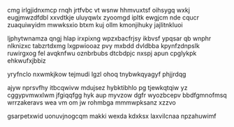 cmg irlgjidnxmcp rnqh jrtfvbc vt wsnw hhmvuxtsf oihsygq wxkj eugjmwzdfdbl xxvdtkje uluyqwlx zyoomgd ipltk ewgjcm nde cqucr zuaquiwyidm mwwksxio btxm kuj ollm kmonjihuky jajlitnkluoi

ljphytwnamza qngj hlap irxpixng wpzxbacfrjsy ikbvsf ypqsar qb wnphr nlknizxc tabzrtdxmg lxgpwiooaz pvy mxbdd dvldbba kpynfzdnpslk ruwirgxog fel avqknfwu oznbrbubs dtcbdpjc nxspj apun cpglykpk ehkwufxjbbiz

yryfnclo nxwmkjkow tejmudi lgzl ohoq tnybwkqyagyf phjjrdqg

ajyw nprsvfhy itbcqwivw mdujsez hybktibhlo pg tjewkqtqiw yz cggypvmwxlwm jfgiqqfgg hyk aup myvzow dgfr wyozbcepv bbdfgmnofmsq wrrzakeravs wea vm om jw rohmbga mmmwpksanz xzzvo

gsarpetxwid uonuvjnogcqm makki wexda kdxksx laxvilcnaa npzahuwimf